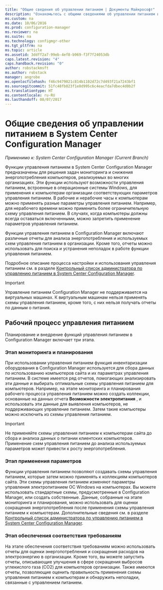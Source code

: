 ```yaml
---
title: "Общие сведения об управлении питанием | Документы Майкрософт"
description: "Ознакомьтесь с общими сведениями об управлении питанием в System Center Configuration Manager."
ms.custom: na
ms.date: 10/06/2016
ms.prod: configuration-manager
ms.reviewer: na
ms.suite: na
ms.technology: configmgr-other
ms.tgt_pltfrm: na
ms.topic: article
ms.assetid: 3ddff2a7-99eb-4ef8-b969-f3f7f24053db
caps.latest.revision: "4"
caps.handback.revision: "0"
author: robstackmsft
ms.author: robstack
manager: angrobe
ms.openlocfilehash: f46c9479021c814b1102d72c7d493f21a7243bf1
ms.sourcegitcommit: 51fc48fb023f1e8d995c6c4eacfda7dbec4d0b2f
ms.translationtype: HT
ms.contentlocale: ru-RU
ms.lasthandoff: 08/07/2017
---
```

# <a name="introduction-to-power-management-in-system-center-configuration-manager"></a>Общие сведения об управлении питанием в System Center Configuration Manager

*Применимо к: System Center Configuration Manager (Current Branch)*

Функции управления питанием в System Center Configuration Manager предназначены для решения задач мониторинга и снижения энергопотребления компьютеров, реализуемых во многих организациях. Эти функции используют возможности управления питанием, встроенные в операционные системы Windows, для применения к компьютерам организации соответствующих параметров управления питанием. В рабочие и нерабочие часы к компьютерам можно применять разные параметры управления питанием. Например, для нерабочего времени можно применить более ограничительную схему управления питанием. В случаях, когда компьютеры должны всегда оставаться включенными, можно запретить применение параметров управления питанием.  

 Функции управления питанием в Configuration Manager включают различные отчеты для анализа энергопотребления и используемых схем управления питанием в организации. Кроме того, отчеты можно использовать для поиска и устранения неполадок в работе функции управления питанием.  

 Подробное описание процесса настройки и использования управления питанием см. в разделе [Контрольный список администратора по управлению питанием в System Center Configuration Manager](../../../../core/clients/manage/power/administrator-checklist-for-power-management.md).  

> [!IMPORTANT]  
>  Управление питанием Configuration Manager не поддерживается на виртуальных машинах. К виртуальным машинам нельзя применять схемы управления питанием, кроме того, с них нельзя получать отчеты по данным о питания.  

## <a name="the-power-management-workflow"></a>Рабочий процесс управления питанием  
 Планирование и внедрение функций управления питанием в Configuration Manager включает три этапа.  

### <a name="monitoring-and-planning-phase"></a>Этап мониторинга и планирования  
 При использовании управления питанием функция инвентаризации оборудования в Configuration Manager используется для сбора данных по использованию компьютеров сайта и их параметрах управления питанием. В системе имеется ряд отчетов, помогающих анализировать эти данные и выбирать оптимальные схемы управления питанием для компьютеров. Например, на этапе мониторинга и планирования рабочего процесса управления питанием можно создать коллекции, основанные на данных отчета **Возможности электропитания** , и использовать эти данные для выявления компьютеров, не поддерживающих управление питанием. Затем такие компьютеры можно исключить из схемы управления питанием.  

> [!IMPORTANT]  
>  Не применяйте схемы управления питанием к компьютерам сайта до сбора и анализа данных о питании клиентских компьютеров. Применение схем управления питанием до анализа используемых параметров может привести к росту энергопотребления.  

### <a name="enforcement-phase"></a>Этап применения параметров  
 Функции управления питанием позволяют создавать схемы управления питанием, которые затем можно применять к коллекциям компьютеров сайта. Эти схемы управления питанием изменяют параметры управления электропитанием ОС Windows на компьютерах. Вы можете использовать стандартные схемы, предусмотренные в Configuration Manager, или создать собственные. Данные, собранные на этапе мониторинга и планирования, можно использовать для оценки сокращения энергопотребления после применения схемы управления питанием к компьютерам. Дополнительные сведения см. в разделе [Контрольный список администратора по управлению питанием в System Center Configuration Manager](../../../../core/clients/manage/power/administrator-checklist-for-power-management.md).  

### <a name="compliance-phase"></a>Этап обеспечения соответствия требованиям  
 На этапе обеспечения соответствия требованиям можно использовать отчеты для оценки энергопотребления и сокращения расходов на электроэнергию в организации. Кроме того, вы можете запустить отчеты, описывающие улучшения в сфере сокращения выбросов углекислого газа (CO2) для компьютеров организации. Также имеются отчеты, позволяющие оценить правильность применения схемы управления питанием к компьютерам и обнаружить неполадки, связанные с управлением питанием.  

